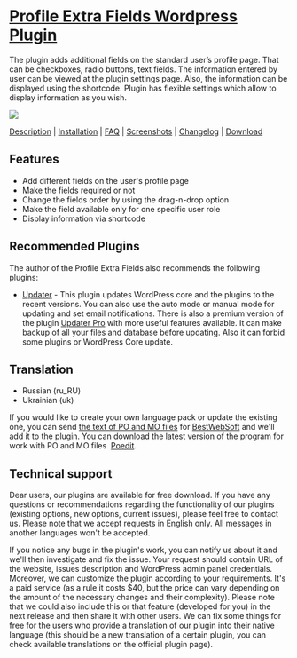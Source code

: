 <a href="http://bestwebsoft.com/products/profile-extra-fields/" target=_blank>Profile Extra Fields Wordpress Plugin</a> 
==============================

The plugin adds additional fields on the standard user’s profile page. That can be checkboxes, radio buttons, text fields. The information entered by user can be viewed at the plugin settings page. Also, the information can be displayed using the shortcode. Plugin has flexible settings which allow to display information as you wish. 

<img src="http://bestwebsoft.com/wp-content/uploads/2015/08/profile-extra-fields-banner-website.jpg" />

<a href="http://bestwebsoft.com/products/profile-extra-fields/description" target=_blank>Description</a> | 
<a href="http://bestwebsoft.com/products/profile-extra-fields/installation" target=_blank>Installation</a> | 
<a href="http://bestwebsoft.com/products/profile-extra-fields/faq" target=_blank>FAQ</a> | 
<a href="http://bestwebsoft.com/products/profile-extra-fields/screenshots" target=_blank>Screenshots</a> | 
<a href="http://bestwebsoft.com/products/profile-extra-fields/changelog" target=_blank>Changelog</a> | 
<a href="http://bestwebsoft.com/products/profile-extra-fields/download" target=_blank>Download</a>


Features
--------------------------
* Add different fields on the user's profile page
* Make the fields required or not
* Change the fields order by using the drag-n-drop option
* Make the field available only for one specific user role
* Display information via shortcode

Recommended Plugins
--------------------------
The author of the Profile Extra Fields also recommends the following plugins:

* <a href="http://wordpress.org/plugins/updater/">Updater</a> - This plugin updates WordPress core and the plugins to the recent versions. You can also use the auto mode or manual mode for updating and set email notifications.
There is also a premium version of the plugin <a href="http://bestwebsoft.com/products/updater/">Updater Pro</a> with more useful features available. It can make backup of all your files and database before updating. Also it can forbid some plugins or WordPress Core update.

Translation
--------------------------
* Russian (ru_RU)
* Ukrainian (uk)

If you would like to create your own language pack or update the existing one, you can send <a href="http://codex.wordpress.org/Translating_WordPress" target="_blank">the text of PO and MO files</a> for <a href="http://support.bestwebsoft.com" target="_blank">BestWebSoft</a> and we'll add it to the plugin. You can download the latest version of the program for work with PO and MO files  <a href="http://www.poedit.net/download.php" target="_blank">Poedit</a>.

Technical support
--------------------------
Dear users, our plugins are available for free download. If you have any questions or recommendations regarding the functionality of our plugins (existing options, new options, current issues), please feel free to contact us. Please note that we accept requests in English only. All messages in another languages won't be accepted.

If you notice any bugs in the plugin's work, you can notify us about it and we'll then investigate and fix the issue. Your request should contain URL of the website, issues description and WordPress admin panel credentials.
Moreover, we can customize the plugin according to your requirements. It's a paid service (as a rule it costs $40, but the price can vary depending on the amount of the necessary changes and their complexity). Please note that we could also include this or that feature (developed for you) in the next release and then share it with other users.
We can fix some things for free for the users who provide a translation of our plugin into their native language (this should be a new translation of a certain plugin, you can check available translations on the official plugin page).
